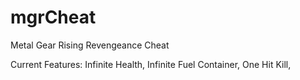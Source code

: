 # mgrCheat
Metal Gear Rising Revengeance Cheat

Current Features:
  Infinite Health,
  Infinite Fuel Container,
  One Hit Kill,
